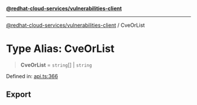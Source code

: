 [**@redhat-cloud-services/vulnerabilities-client**](../README.md)

***

[@redhat-cloud-services/vulnerabilities-client](../globals.md) / CveOrList

# Type Alias: CveOrList

> **CveOrList** = `string`[] \| `string`

Defined in: [api.ts:366](https://github.com/charlesmulder/javascript-clients/blob/main/packages/vulnerabilities/git-api/api.ts#L366)

## Export
